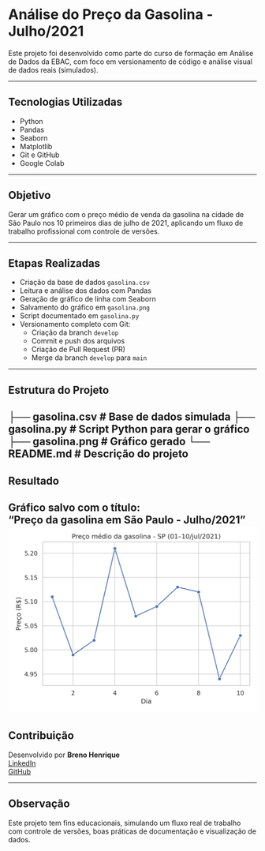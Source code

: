 # Análise do Preço da Gasolina - Julho/2021

Este projeto foi desenvolvido como parte do curso de formação em Análise de Dados da EBAC, com foco em versionamento de código e análise visual de dados reais (simulados).

---

## Tecnologias Utilizadas
- Python
- Pandas
- Seaborn
- Matplotlib
- Git e GitHub
- Google Colab

---

## Objetivo
Gerar um gráfico com o preço médio de venda da gasolina na cidade de São Paulo nos 10 primeiros dias de julho de 2021, aplicando um fluxo de trabalho profissional com controle de versões.

---

## Etapas Realizadas
- Criação da base de dados `gasolina.csv`
- Leitura e análise dos dados com Pandas
- Geração de gráfico de linha com Seaborn
- Salvamento do gráfico em `gasolina.png`
- Script documentado em `gasolina.py`
- Versionamento completo com Git:
  - Criação da branch `develop`
  - Commit e push dos arquivos
  - Criação de Pull Request (PR)
  - Merge da branch `develop` para `main`

---

## Estrutura do Projeto

├── gasolina.csv # Base de dados simulada
├── gasolina.py # Script Python para gerar o gráfico
├── gasolina.png # Gráfico gerado
└── README.md # Descrição do projeto
---

## Resultado

Gráfico salvo com o título:  
**“Preço da gasolina em São Paulo - Julho/2021”**
![Gráfico de Preço da Gasolina](gasolina.png)
---

## Contribuição

Desenvolvido por **Breno Henrique**  
 [LinkedIn](https://www.linkedin.com/in/breno-henrique-8072781b9/)  
 [GitHub](https://github.com/BrenoHenridev)

---

## Observação

Este projeto tem fins educacionais, simulando um fluxo real de trabalho com controle de versões, boas práticas de documentação e visualização de dados.
